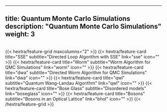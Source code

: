 
---
title: Quantum Monte Carlo Simulations
description: "Quantum Monte Carlo Simulations"
weight: 3
---

<br>
{{< hextra/feature-grid maxcolumns="2" >}}
  {{< hextra/feature-card
    title="SSE"
    subtitle="Directed Loop Algorithm with SSE"
    link="sse"
    icon=""
  >}}
  {{< hextra/feature-card
    title="Worm"
    subtitle="Worm Algorithm for QMC Simulations"
    link="worm"
    icon=""
  >}}
  {{< hextra/feature-card
    title="dwa"
    subtitle="Directed Worm Algorithm for QMC Simulations"
    link="dwa"
    icon=""
  >}}
  {{< hextra/feature-card
    title="qwl"
    subtitle="Quantum Wang-Landau Algorithm"
    link="qwl"
    icon=""
  >}}
  {{< hextra/feature-card
    title="Bose Glass"
    subtitle="Disordered models"
    link="boseglass"
    icon=""
  >}}
  {{< hextra/feature-card
    title="Bosons"
    subtitle="Bosons in an Optical Lattice"
    link="bhol"
    icon=""
  >}}
{{< /hextra/feature-grid >}}
